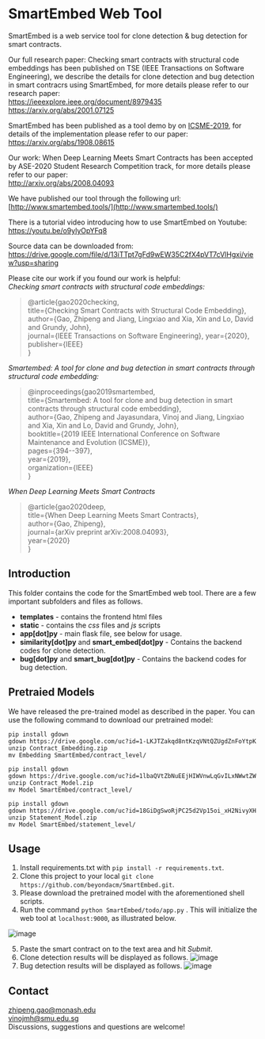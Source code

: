 # SmartEmbed Web Tool

SmartEmbed is a web service tool for clone detection & bug detection for smart contracts. 

Our full research paper: Checking smart contracts with structural code embeddings has been published on TSE (IEEE Transactions on Software Engineering), we describe the details for clone detection and bug detection in smart contracrs using SmartEmbed, for more details please refer to our research paper:   
https://ieeexplore.ieee.org/document/8979435  
https://arxiv.org/abs/2001.07125

SmartEmbed has been published as a tool demo by on [ICSME-2019](https://icsme2019.github.io/), for details of the implementation please refer to our paper:  
https://arxiv.org/abs/1908.08615

Our work: When Deep Learning Meets Smart Contracts has been accepted by ASE-2020 Student Research Competition track, for more details please refer to our paper:  
http://arxiv.org/abs/2008.04093  


We have published our tool through the following url:   
[http://www.smartembed.tools/](http://www.smartembed.tools/)   


There is a tutorial video introducing how to use SmartEmbed on Youtube:  
https://youtu.be/o9ylyOpYFq8

Source data can be downloaded from:  
https://drive.google.com/file/d/13iTTpt7gFd9wEW35C2fX4pVT7cVlHgxi/view?usp=sharing

Please cite our work if you found our work is helpful:  
*Checking smart contracts with structural code embeddings:*  
> @article{gao2020checking,    
  title={Checking Smart Contracts with Structural Code Embedding},  
  author={Gao, Zhipeng and Jiang, Lingxiao and Xia, Xin and Lo, David and Grundy, John},  
  journal={IEEE Transactions on Software Engineering},
  year={2020},  
  publisher={IEEE}  
}  


*Smartembed: A tool for clone and bug detection in smart contracts through structural code embedding:*  
> @inproceedings{gao2019smartembed,  
  title={Smartembed: A tool for clone and bug detection in smart contracts through structural code embedding},  
  author={Gao, Zhipeng and Jayasundara, Vinoj and Jiang, Lingxiao and Xia, Xin and Lo, David and Grundy, John},  
  booktitle={2019 IEEE International Conference on Software Maintenance and Evolution (ICSME)},  
  pages={394--397},  
  year={2019},  
  organization={IEEE}  
}


*When Deep Learning Meets Smart Contracts*
> @article{gao2020deep,  
  title={When Deep Learning Meets Smart Contracts},  
  author={Gao, Zhipeng},   
  journal={arXiv preprint arXiv:2008.04093},  
  year={2020}    
}



## Introduction

This folder contains the code for the SmartEmbed web tool. There are a few important subfolders and files as follows.

- **templates** - contains the frontend html files
- **static** - contains the *css* files and *js* scripts
- **app[dot]py** - main flask file, see below for usage.
- **similarity[dot]py** and **smart_embed[dot]py** - Contains the backend codes for clone detection. 
- **bug[dot]py** and **smart_bug[dot]py** - Contains the backend codes for bug detection. 

## Pretraied Models

We have released the pre-trained model as described in the paper. You can use the following command to download our pretrained model:

```shell
pip install gdown
gdown https://drive.google.com/uc?id=1-LKJTZakqd8ntKzqVNtQZUgdZnFoYtpK
unzip Contract_Embedding.zip
mv Embedding SmartEmbed/contract_level/
```  


```shell
pip install gdown  
gdown https://drive.google.com/uc?id=1lbaQVtZbNuEEjHIWVnwLqGvILxNWwtZW  
unzip Contract_Model.zip  
mv Model SmartEmbed/contract_level/
```

```shell
pip install gdown  
gdown https://drive.google.com/uc?id=18GiDgSwoRjPC25d2Vp15oi_xH2NivyXH  
unzip Statement_Model.zip 
mv Model SmartEmbed/statement_level/  
```


## Usage

1. Install requirements.txt with ```pip install -r requirements.txt```.
2. Clone this project to your local ```git clone https://github.com/beyondacm/SmartEmbed.git```.
3. Please download the pretrained model with the aforementioned shell scripts. 
4. Run the command ```python SmartEmbed/todo/app.py``` . This will initialize the web tool at ```localhost:9000```, as illustrated below.

![image](https://drive.google.com/uc?export=view&id=1k87ZXIMvkGcToYUjAh1Mn0CyBkzmQoC4)

5. Paste the smart contract on to the text area and hit *Submit*.
6. Clone detection results will be displayed as follows.
![image](https://drive.google.com/uc?export=view&id=1iNfJdYrjdByUJqB5DRsCg-IaaYmsL5gK)
7. Bug detection results will be displayed as follows.
![image](https://drive.google.com/uc?export=view&id=1Mg9UOT99lql1XGBI_XQiVDrugbxbNmxn)

## Contact
zhipeng.gao@monash.edu  
vinojmh@smu.edu.sg  
Discussions, suggestions and questions are welcome!


​	
​	
​	

